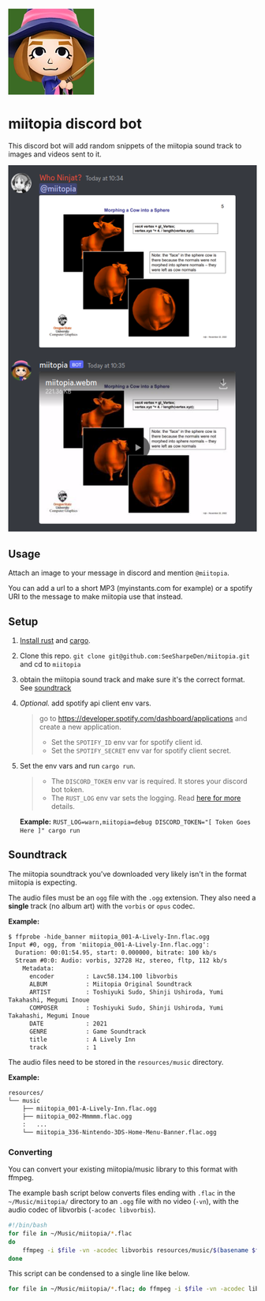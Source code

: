 ![profile](./resources/discord-profile.png)

# miitopia discord bot

This discord bot will add random snippets of the miitopia sound track to images
and videos sent to it.

![screenshot](./resources/miitopia-screenshot.png)

## Usage
Attach an image to your message in discord and mention `@miitopia`.

You can add a url to a short MP3 (myinstants.com for example) or a spotify URI to the message to make miitopia use that instead.

## Setup

1. [Install rust](https://www.rust-lang.org/tools/install) and
   [cargo](https://doc.rust-lang.org/cargo/getting-started/installation.html).

2. Clone this repo. `git clone git@github.com:SeeSharpeDen/miitopia.git` and cd
   to `miitopia`

3. obtain the miitopia sound track and make sure it's the correct format. See
   [soundtrack](#soundtrack)

4. *Optional.* add spotify api client env vars.

   > go to https://developer.spotify.com/dashboard/applications and create a new application.
   > - Set the `SPOTIFY_ID` env var for spotify client id.
   > - Set the `SPOTIFY_SECRET` env var for spotify client secret.

5. Set the env vars and run `cargo run`.

   > - The `DISCORD_TOKEN` env var is required. It stores your discord bot token.
   > - The `RUST_LOG` env var sets the logging. Read
     [here for more](https://docs.rs/env_logger/latest/env_logger/?search=Color#enabling-logging)
     details.
   
   **Example:**
   `RUST_LOG=warn,miitopia=debug DISCORD_TOKEN="[ Token Goes Here ]" cargo run`

## Soundtrack

The miitopia soundtrack you've downloaded very likely isn't in the format
miitopia is expecting.

The audio files must be an `ogg` file with the `.ogg` extension. They also need
a **single** track (no album art) with the `vorbis` or `opus` codec.

**Example:**

```
$ ffprobe -hide_banner miitopia_001-A-Lively-Inn.flac.ogg
Input #0, ogg, from 'miitopia_001-A-Lively-Inn.flac.ogg':
  Duration: 00:01:54.95, start: 0.000000, bitrate: 100 kb/s
  Stream #0:0: Audio: vorbis, 32728 Hz, stereo, fltp, 112 kb/s
    Metadata:
      encoder         : Lavc58.134.100 libvorbis
      ALBUM           : Miitopia Original Soundtrack
      ARTIST          : Toshiyuki Sudo, Shinji Ushiroda, Yumi Takahashi, Megumi Inoue
      COMPOSER        : Toshiyuki Sudo, Shinji Ushiroda, Yumi Takahashi, Megumi Inoue
      DATE            : 2021
      GENRE           : Game Soundtrack
      title           : A Lively Inn
      track           : 1
```

The audio files need to be stored in the `resources/music` directory.

**Example:**

```
resources/
└── music
    ├── miitopia_001-A-Lively-Inn.flac.ogg
    ├── miitopia_002-Mmmmm.flac.ogg
    :   ...
    └── miitopia_336-Nintendo-3DS-Home-Menu-Banner.flac.ogg
```

### Converting

You can convert your existing miitopia/music library to this format with ffmpeg.

The example bash script below converts files ending with `.flac` in the
`~/Music/miitopia/` directory to an `.ogg` file with no video (`-vn`), with the
audio codec of libvorbis (`-acodec libvorbis`).

```bash
#!/bin/bash
for file in ~/Music/miitopia/*.flac
do
    ffmpeg -i $file -vn -acodec libvorbis resources/music/$(basename $file).ogg
done
```

This script can be condensed to a single line like below.

```bash
for file in ~/Music/miitopia/*.flac; do ffmpeg -i $file -vn -acodec libvorbis $(basename $file).ogg; done
```

